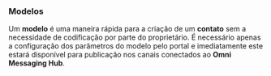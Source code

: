 ### Modelos

Um **modelo** é uma maneira rápida para a criação de um **contato** sem a necessidade de codificação por parte do proprietário.
É necessário apenas a configuração dos parâmetros do modelo pelo portal e imediatamente este estará disponível para publicação nos canais conectados ao **Omni Messaging Hub**.
